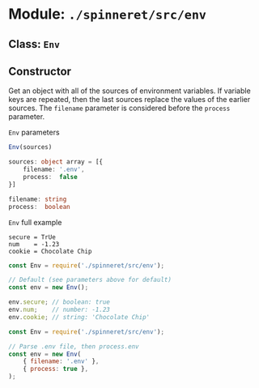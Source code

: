 # Module: `./spinneret/src/env`

## Class: `Env`

## Constructor
Get an object with all of the sources of environment variables. If variable keys are repeated, then the last sources replace the values of the earlier sources. The `filename` parameter is considered before the `process` parameter.

`Env` parameters
```ts
Env(sources)

sources: object array = [{
	filename: '.env',
	process:  false
}]

filename: string
process:  boolean
```

`Env` full example
```.env
secure = TrUe
num    = -1.23
cookie = Chocolate Chip
```
```js
const Env = require('./spinneret/src/env');

// Default (see parameters above for default)
const env = new Env();

env.secure; // boolean: true
env.num;    // number: -1.23
env.cookie; // string: 'Chocolate Chip'
```
```js
const Env = require('./spinneret/src/env');

// Parse .env file, then process.env
const env = new Env(
	{ filename: '.env' },
	{ process: true },
);
```
